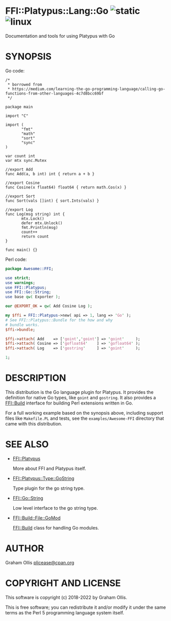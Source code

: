 # FFI::Platypus::Lang::Go ![static](https://github.com/PerlFFI/FFI-Platypus-Lang-Go/workflows/static/badge.svg) ![linux](https://github.com/PerlFFI/FFI-Platypus-Lang-Go/workflows/linux/badge.svg)

Documentation and tools for using Platypus with Go

# SYNOPSIS

Go code:

```
/*
 * borrowed from
 * https://medium.com/learning-the-go-programming-language/calling-go-functions-from-other-languages-4c7d8bcc69bf
 */

package main

import "C"

import (
       "fmt"
       "math"
       "sort"
       "sync"
)

var count int
var mtx sync.Mutex

//export Add
func Add(a, b int) int { return a + b }

//export Cosine
func Cosine(x float64) float64 { return math.Cos(x) }

//export Sort
func Sort(vals []int) { sort.Ints(vals) }

//export Log
func Log(msg string) int {
       mtx.Lock()
       defer mtx.Unlock()
       fmt.Println(msg)
       count++
       return count
}

func main() {}
```

Perl code:

```perl
package Awesome::FFI;

use strict;
use warnings;
use FFI::Platypus;
use FFI::Go::String;
use base qw( Exporter );

our @EXPORT_OK = qw( Add Cosine Log );

my $ffi = FFI::Platypus->new( api => 1, lang => 'Go' );
# See FFI::Platypus::Bundle for the how and why
# bundle works.
$ffi->bundle;

$ffi->attach( Add    => ['goint','goint'] => 'goint'     );
$ffi->attach( Cosine => ['gofloat64'    ] => 'gofloat64' );
$ffi->attach( Log    => ['gostring'     ] => 'goint'     );

1;
```

# DESCRIPTION

This distribution is the Go language plugin for Platypus.
It provides the definition for native Go types, like
`goint` and `gostring`.  It also provides a [FFI::Build](https://metacpan.org/pod/FFI::Build)
interface for building Perl extensions written in Go.

For a full working example based on the synopsis above,
including support files like `Makefile.PL` and tests,
see the `examples/Awesome-FFI` directory that came with
this distribution.

# SEE ALSO

- [FFI::Platypus](https://metacpan.org/pod/FFI::Platypus)

    More about FFI and Platypus itself.

- [FFI::Platypus::Type::GoString](https://metacpan.org/pod/FFI::Platypus::Type::GoString)

    Type plugin for the go string type.

- [FFI::Go::String](https://metacpan.org/pod/FFI::Go::String)

    Low level interface to the go string type.

- [FFI::Build::File::GoMod](https://metacpan.org/pod/FFI::Build::File::GoMod)

    [FFI::Build](https://metacpan.org/pod/FFI::Build) class for handling Go modules.

# AUTHOR

Graham Ollis <plicease@cpan.org>

# COPYRIGHT AND LICENSE

This software is copyright (c) 2018-2022 by Graham Ollis.

This is free software; you can redistribute it and/or modify it under
the same terms as the Perl 5 programming language system itself.

